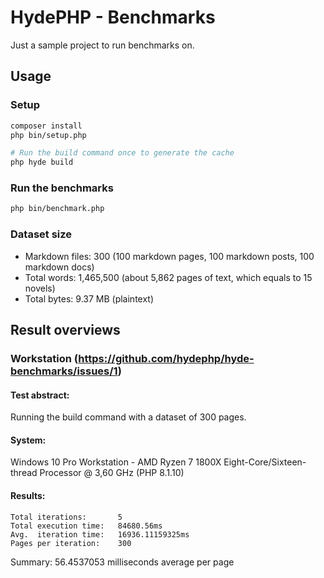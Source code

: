 # HydePHP - Benchmarks

Just a sample project to run benchmarks on.

## Usage

### Setup

```bash
composer install
php bin/setup.php

# Run the build command once to generate the cache
php hyde build
```

### Run the benchmarks

```bash
php bin/benchmark.php
```

### Dataset size

- Markdown files: 300 (100 markdown pages, 100 markdown posts, 100 markdown docs)
- Total words: 1,465,500 (about 5,862 pages of text, which equals to 15 novels)
- Total bytes: 9.37 MB (plaintext)


## Result overviews

### Workstation (https://github.com/hydephp/hyde-benchmarks/issues/1)

#### Test abstract:

Running the build command with a dataset of 300 pages.

#### System:

Windows 10 Pro Workstation - AMD Ryzen 7 1800X Eight-Core/Sixteen-thread Processor @ 3,60 GHz (PHP 8.1.10)

#### Results:

```
Total iterations:       5
Total execution time:   84680.56ms
Avg.  iteration time:   16936.11159325ms
Pages per iteration:    300
```

Summary: 56.4537053 milliseconds average per page
